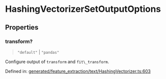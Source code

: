 # HashingVectorizerSetOutputOptions

## Properties

### transform?

> `"default"` \| `"pandas"`

Configure output of `transform` and `fit\_transform`.

Defined in:  [generated/feature\_extraction/text/HashingVectorizer.ts:603](https://github.com/transitive-bullshit/scikit-learn-ts/blob/122b3c0/packages/sklearn/src/generated/feature_extraction/text/HashingVectorizer.ts#L603)
